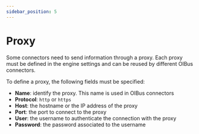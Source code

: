 ```yaml
---
sidebar_position: 5
---
```


# Proxy
Some connectors need to send information through a proxy. Each proxy must be defined in the engine settings and can be 
reused by different OIBus connectors.

To define a proxy, the following fields must be specified:
- **Name**: identify the proxy. This name is used in OIBus connectors
- **Protocol**: `http` or `https`
- **Host**: the hostname or the IP address of the proxy
- **Port**: the port to connect to the proxy
- **User**: the username to authenticate the connection with the proxy
- **Password**: the password associated to the username
